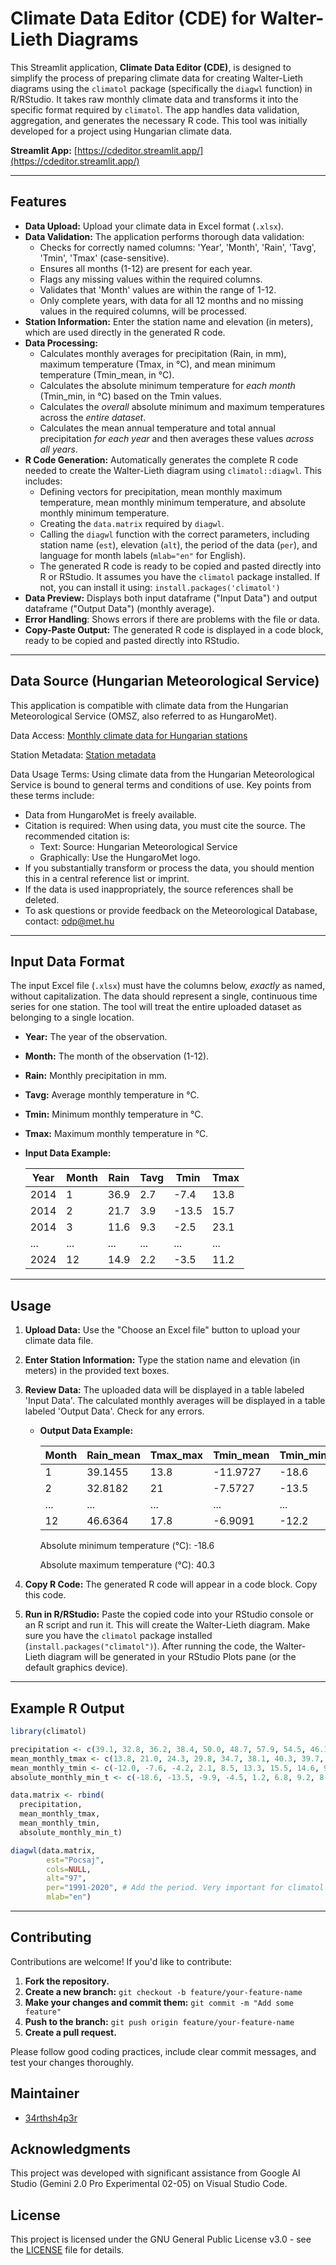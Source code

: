 # Climate Data Editor (CDE) for Walter-Lieth Diagrams

This Streamlit application, **Climate Data Editor (CDE)**, is designed to simplify the process of preparing climate data for creating Walter-Lieth diagrams using the `climatol` package (specifically the `diagwl` function) in R/RStudio.  It takes raw monthly climate data and transforms it into the specific format required by `climatol`. The app handles data validation, aggregation, and generates the necessary R code.  This tool was initially developed for a project using Hungarian climate data.

**Streamlit App:** [https://cdeditor.streamlit.app/](https://cdeditor.streamlit.app/)

---

## Features

*   **Data Upload:** Upload your climate data in Excel format (`.xlsx`).
*   **Data Validation:** The application performs thorough data validation:
    *   Checks for correctly named columns: 'Year', 'Month', 'Rain', 'Tavg', 'Tmin', 'Tmax' (case-sensitive).
    *   Ensures all months (1-12) are present for each year.
    *   Flags any missing values within the required columns.
    *   Validates that 'Month' values are within the range of 1-12.
    *   Only complete years, with data for all 12 months and no missing values in the required columns, will be processed.
*   **Station Information:** Enter the station name and elevation (in meters), which are used directly in the generated R code.
*   **Data Processing:**
    *   Calculates monthly averages for precipitation (Rain, in mm), maximum temperature (Tmax, in °C), and mean minimum temperature (Tmin_mean, in °C).
    *   Calculates the absolute minimum temperature for *each month* (Tmin_min, in °C) based on the Tmin values.
    *   Calculates the *overall* absolute minimum and maximum temperatures across the *entire dataset*.
    *   Calculates the mean annual temperature and total annual precipitation *for each year* and then averages these values *across all years*.
*   **R Code Generation:** Automatically generates the complete R code needed to create the Walter-Lieth diagram using `climatol::diagwl`. This includes:
    *   Defining vectors for precipitation, mean monthly maximum temperature, mean monthly minimum temperature, and absolute monthly minimum temperature.
    *   Creating the `data.matrix` required by `diagwl`.
    *   Calling the `diagwl` function with the correct parameters, including station name (`est`), elevation (`alt`), the period of the data (`per`), and language for month labels (`mlab="en"` for English).
    *   The generated R code is ready to be copied and pasted directly into R or RStudio.  It assumes you have the `climatol` package installed. If not, you can install it using: `install.packages('climatol')`
* **Data Preview:** Displays both input dataframe ("Input Data") and output dataframe ("Output Data") (monthly average).
* **Error Handling**: Shows errors if there are problems with the file or data.
* **Copy-Paste Output:** The generated R code is displayed in a code block, ready to be copied and pasted directly into RStudio.

---

## Data Source (Hungarian Meteorological Service)

This application is compatible with climate data from the Hungarian Meteorological Service (OMSZ, also referred to as HungaroMet).

Data Access: [Monthly climate data for Hungarian stations](https://odp.met.hu/climate/observations_hungary/monthly/historical/)

Station Metadata: [Station metadata](https://odp.met.hu/climate/observations_hungary/monthly/station_meta_auto.csv)

Data Usage Terms: Using climate data from the Hungarian Meteorological Service is bound to general terms and conditions of use. Key points from these terms include:

*   Data from HungaroMet is freely available.
*   Citation is required: When using data, you must cite the source. The recommended citation is:
    *   Text: Source: Hungarian Meteorological Service
    *   Graphically: Use the HungaroMet logo.
*   If you substantially transform or process the data, you should mention this in a central reference list or imprint.
*   If the data is used inappropriately, the source references shall be deleted.
*   To ask questions or provide feedback on the Meteorological Database, contact: [odp@met.hu](mailto:odp@met.hu)

---

## Input Data Format

The input Excel file (`.xlsx`) must have the columns below, *exactly* as named, without capitalization. The data should represent a single, continuous time series for one station. The tool will treat the entire uploaded dataset as belonging to a single location.

*   **Year:** The year of the observation.
*   **Month:** The month of the observation (1-12).
*   **Rain:** Monthly precipitation in mm.
*   **Tavg:** Average monthly temperature in °C.
*   **Tmin:** Minimum monthly temperature in °C.
*   **Tmax:** Maximum monthly temperature in °C.
*   **Input Data Example:**

     | Year | Month | Rain | Tavg | Tmin  | Tmax  |
     |------|-------|------|------|-------|-------|
     | 2014 | 1     | 36.9 | 2.7  | -7.4  | 13.8  |
     | 2014 | 2     | 21.7 | 3.9  | -13.5 | 15.7  |
     | 2014 | 3     | 11.6 | 9.3  | -2.5  | 23.1  |
     | ...  | ...   | ...  | ...  | ...   | ...   |
     | 2024 | 12    | 14.9 | 2.2  | -3.5  | 11.2  |


---

## Usage

1.  **Upload Data:** Use the "Choose an Excel file" button to upload your climate data file.
2.  **Enter Station Information:** Type the station name and elevation (in meters) in the provided text boxes.
3.  **Review Data:** The uploaded data will be displayed in a table labeled 'Input Data'. The calculated monthly averages will be displayed in a table labeled 'Output Data'.  Check for any errors.

    *   **Output Data Example:**

        | Month | Rain_mean | Tmax_max | Tmin_mean | Tmin_min |
        |-------|-----------|----------|-----------|----------|
        | 1     | 39.1455   | 13.8     | -11.9727  | -18.6    |
        | 2     | 32.8182   | 21       | -7.5727   | -13.5    |
        | ...   | ...       | ...      | ...       | ...      |
        | 12    | 46.6364   | 17.8     | -6.9091   | -12.2    |

        Absolute minimum temperature (°C): -18.6

        Absolute maximum temperature (°C): 40.3

4.  **Copy R Code:** The generated R code will appear in a code block.  Copy this code.
5.  **Run in R/RStudio:** Paste the copied code into your RStudio console or an R script and run it.  This will create the Walter-Lieth diagram. Make sure you have the `climatol` package installed (`install.packages("climatol")`). After running the code, the Walter-Lieth diagram will be generated in your RStudio Plots pane (or the default graphics device).

---
## Example R Output
```R
library(climatol)

precipitation <- c(39.1, 32.8, 36.2, 38.4, 50.0, 48.7, 57.9, 54.5, 46.1, 49.3, 42.8, 46.6)
mean_monthly_tmax <- c(13.8, 21.0, 24.3, 29.8, 34.7, 38.1, 40.3, 39.7, 34.6, 28.8, 21.5, 17.8)
mean_monthly_tmin <- c(-12.0, -7.6, -4.2, 2.1, 8.5, 13.3, 15.5, 14.6, 9.1, 3.4, -2.3, -6.9)
absolute_monthly_min_t <- c(-18.6, -13.5, -9.9, -4.5, 1.2, 6.8, 9.2, 8.0, 3.0, -3.0, -8.8, -12.2)

data.matrix <- rbind(
  precipitation,
  mean_monthly_tmax,
  mean_monthly_tmin,
  absolute_monthly_min_t)

diagwl(data.matrix,
        est="Pocsaj",
        cols=NULL,
        alt="97",
        per="1991-2020", # Add the period. Very important for climatol
        mlab="en")
```

---


## Contributing

Contributions are welcome!  If you'd like to contribute:

1.  **Fork the repository.**
2.  **Create a new branch:** `git checkout -b feature/your-feature-name`
3.  **Make your changes and commit them:** `git commit -m "Add some feature"`
4.  **Push to the branch:** `git push origin feature/your-feature-name`
5.  **Create a pull request.**

Please follow good coding practices, include clear commit messages, and test your changes thoroughly.

## Maintainer

*   [34rthsh4p3r](https://github.com/34rthsh4p3r)

## Acknowledgments

This project was developed with significant assistance from Google AI Studio (Gemini 2.0 Pro Experimental 02-05) on Visual Studio Code.

## License

This project is licensed under the GNU General Public License v3.0 - see the [LICENSE](documents/LICENSE) file for details.


